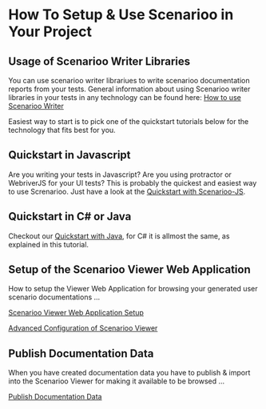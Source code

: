 # How To Setup & Use Scenarioo in Your Project

## Usage of Scenarioo Writer Libraries 

You can use scenarioo writer librariues to write scenarioo documentation reports from your tests. General information about using Scenarioo writer libraries in your tests in any technology can be found here:
[How to use Scenarioo Writer](How-to-use-Scenarioo-Writer-Library.md)

Easiest way to start is to pick one of the quickstart tutorials below for the technology that fits best for you.

## Quickstart in Javascript

Are you writing your tests in Javascript? Are you using protractor or WebriverJS for your UI tests? This is probably the quickest and easiest way to use Screnarioo. Just have a look at the [Quickstart with Scenarioo-JS](Quickstart-JS.md). 

## Quickstart in C# or Java

Checkout our [Quickstart with Java](Quickstart-Java.md), for C# it is allmost the same, as explained in this tutorial. 

## Setup of the Scenarioo Viewer Web Application

How to setup the Viewer Web Application for browsing your generated user scenario documentations ...

[Scenarioo Viewer Web Application Setup](Scenarioo-Viewer-Web-Application-Setup.md)

[Advanced Configuration of Scenarioo Viewer](Configuration.md)

## Publish Documentation Data

When you have created documentation data you have to publish & import into the Scenarioo Viewer for making it available to be browsed ... 

[Publish Documentation Data](Publish-Documentation-Data.md)
